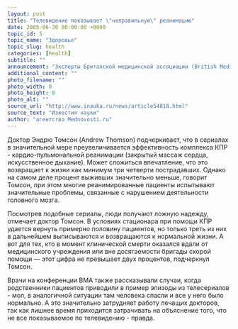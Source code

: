 ```yaml
---
layout: post
title: "Телевидение показывает \"неправильную\" реанимацию"
date: 2005-06-30 00:00:00 +0000
topic_id: 5
topic_name: "Здоровье"
topic_slug: health
categories: [health]
subtitle: ""
announcement: "Эксперты Британской медицинской ассоциации (British Medical Association) считают изображение реанимационных мероприятий в телевизионных сериалах наподобие \"ER\" (\"Скорая помощь\") не соответствующими действительности, сообщает BBC News. BMA обратилась к правительству с требованием принять меры в связи с дезинформированием населения, которое таким образом происходит."
additional_content: ""
photo_filename: ""
photo_width: 0
photo_height: 0
photo_alt: ""
source_url: "http://www.inauka.ru/news/article54818.html"
source_text: "Известия науки"
author: "агентство Mednovosti.ru"
---
```

Доктор Эндрю Томсон (Andrew Thomson) подчеркивает, что в сериалах в значительной мере преувеличивается эффективность комплекса КПР - кардио-пульмональной реанимации (закрытый массаж сердца, искусственное дыхание). Может сложиться впечатление, что это возвращает к жизни как минимум три четверти пострадавших. Однако на самом деле процент выживших значительно меньше, говорит Томсон, при этом многие реанимированные пациенты испытывают значительные проблемы, связанные с нарушением деятельности головного мозга.

Посмотрев подобные сериалы, люди получают ложную надежду, отмечает доктор Томсон. В условиях стационара при помощи КПР удается вернуть примерно половину пациентов, но только треть из них в дальнейшем выписываются и возвращаются к нормальной жизни. А вот для тех, кто в момент клинической смерти оказался вдали от медицинского учреждения или вне досягаемости бригады скорой помощи &mdash; этот цифра не превышает двух процентов, подчеркнул Томсон.

Врачи на конференции BMA также рассказывали случаи, когда родственники пациентов приводили в пример эпизоды из телесериалов - мол, в аналогичной ситуации там человека спасли и все у него было нормально. А это значительно затрудняет работу лечащих докторов, так как лишнее время приходится затрачивать на объяснение того, что не все показываемое по телевидению - правда.
